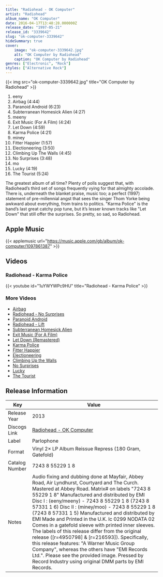 ```yaml
---
title: "Radiohead - OK Computer"
artist: "Radiohead"
album_name: "OK Computer"
date: 2016-04-17T13:48:28.000000Z
release_date: "1997-05-21"
release_id: "3339642"
slug: "ok-computer-3339642"
hideSummary: true
cover:
    image: "ok-computer-3339642.jpg"
    alt: "OK Computer by Radiohead"
    caption: "OK Computer by Radiohead"
genres: ["Electronic", "Rock"]
styles: ["Alternative Rock"]
---
```


{{< img src="ok-computer-3339642.jpg" title="OK Computer by Radiohead" >}}

<!-- section break -->

1. eeny
2. Airbag (4:44)
3. Paranoid Android (6:23)
4. Subterranean Homesick Alien (4:27)
5. meeny
6. Exit Music (For A Film) (4:24)
7. Let Down (4:59)
8. Karma Police (4:21)
9. miney
10. Fitter Happier (1:57)
11. Electioneering (3:50)
12. Climbing Up The Walls (4:45)
13. No Surprises (3:48)
14. mo
15. Lucky (4:19)
16. The Tourist (5:24)

<!-- section break -->


The greatest album of all time? Plenty of polls suggest that, with Radiohead’s third set of songs frequently vying for that almighty accolade. There is, underneath the blanket praise, music too; a perfect (1997) statement of pre-millennial angst that sees the singer Thom Yorke being awkward about everything, from trains to politics. "Karma Police" is the band’s last great catchy pop tune, but it’s lesser known tracks like "Let Down" that still offer the surprises. So pretty, so sad, so Radiohead. 



## Apple Music
{{< applemusic url="https://music.apple.com/gb/album/ok-computer/1097861387" >}}





## Videos
### Radiohead - Karma Police
{{< youtube id="1uYWYWPc9HU" title="Radiohead - Karma Police" >}}<br>

### More Videos

- [Airbag](https://www.youtube.com/watch?v=jNY_wLukVW0)
- [Radiohead - No Surprises](https://www.youtube.com/watch?v=u5CVsCnxyXg)
- [Paranoid Android](https://www.youtube.com/watch?v=Lt8AfIeJOxw)
- [Radiohead - Lift](https://www.youtube.com/watch?v=QBGaO89cBMI)
- [Subterranean Homesick Alien](https://www.youtube.com/watch?v=_fTWmUlTEqE)
- [Exit Music (For A Film)](https://www.youtube.com/watch?v=Bf01riuiJWA)
- [Let Down (Remastered)](https://www.youtube.com/watch?v=ZVgHPSyEIqk)
- [Karma Police](https://www.youtube.com/watch?v=4IJI6soiQhI)
- [Fitter Happier](https://www.youtube.com/watch?v=O4SzvsMFaek)
- [Electioneering](https://www.youtube.com/watch?v=3DtgWrFTtQk)
- [Climbing Up the Walls](https://www.youtube.com/watch?v=XX4EpkR-Sp4)
- [No Surprises](https://www.youtube.com/watch?v=LBt60dfwEBY)
- [Lucky](https://www.youtube.com/watch?v=yuZYQvvLXVY)
- [The Tourist](https://www.youtube.com/watch?v=HkgzObf8uVU)


## Release Information
|  Key           | Value                                                |
| ---------------| ---------------------------------------------------- |
| Release Year   | 2013                                   |
| Discogs Link   | [Radiohead - OK Computer](https://www.discogs.com/release/3339642-Radiohead-OK-Computer) |
| Label          | Parlophone |
| Format         | Vinyl 2× LP Album Reissue Repress (180 Gram, Gatefold) |
| Catalog Number | 7243 8 55229 1 8 |
| Notes | Audio fixing and dubbing done at Mayfair, Abbey Road, Air Lyndhurst, Courtyard and The Curch. Mastered at Abbey Road.  Matrix# on labels "7243 8 55229 1 8" Manufactured and distributed by EMI  Disc I : (eeny/meeny) - 7243 8 55229 1 8                                    (7243 8 57331 1 6)  Disc II : (miney/moo) - 7243 8 55229 1 8                                    (7243 8 57331 1 5)  Manufactured and distributed by EMI Made and Printed in the U.K. lc 0299 NODATA 02  Comes in a gatefold sleeve with printed inner sleeves.  The labels of this release differ from the original release ([r=4950798] & [r=216593]). Specifically, this release features: "A Warner Music Group Company", whereas the others have "EMI Records Ltd.". Please see the provided image.  Pressed by Record Industry using original DMM parts by EMI Records. |